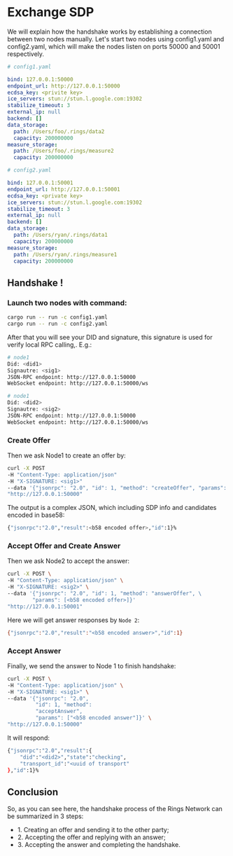 # Exchange SDP

We will explain how the handshake works by establishing a connection between two nodes manually. Let's start two nodes using config1.yaml and config2.yaml, which will make the nodes listen on ports 50000 and 50001 respectively.

```yaml
# config1.yaml

bind: 127.0.0.1:50000
endpoint_url: http://127.0.0.1:50000
ecdsa_key: <privite key>
ice_servers: stun://stun.l.google.com:19302
stabilize_timeout: 3
external_ip: null
backend: []
data_storage:
  path: /Users/foo/.rings/data2
  capacity: 200000000
measure_storage:
  path: /Users/foo/.rings/measure2
  capacity: 200000000

```

```yaml
# config2.yaml

bind: 127.0.0.1:50001
endpoint_url: http://127.0.0.1:50001
ecdsa_key: <private key>
ice_servers: stun://stun.l.google.com:19302
stabilize_timeout: 3
external_ip: null
backend: []
data_storage:
  path: /Users/ryan/.rings/data1
  capacity: 200000000
measure_storage:
  path: /Users/ryan/.rings/measure1
  capacity: 200000000

```

## Handshake !

### Launch two nodes with command:

```bash
cargo run -- run -c config1.yaml
cargo run -- run -c config2.yaml
```

After that you will see your DID and signature, this signature is used for verify local RPC calling,. E.g.:

```bash
# node1
Did: <did1>
Signautre: <sig1>
JSON-RPC endpoint: http://127.0.0.1:50000
WebSocket endpoint: http://127.0.0.1:50000/ws

# node1
Did: <did2>
Signautre: <sig2>
JSON-RPC endpoint: http://127.0.0.1:50000
WebSocket endpoint: http://127.0.0.1:50000/ws
```

### Create Offer

Then we ask Node1 to create an offer by:

```bash
curl -X POST
-H "Content-Type: application/json"
-H "X-SIGNATURE: <sig1>"
--data '{"jsonrpc": "2.0", "id": 1, "method": "createOffer", "params": []}'
"http://127.0.0.1:50000"
```

The output is a complex JSON, which including SDP info and candidates encoded in base58:

```bash
{"jsonrpc":"2.0","result":<b58 encoded offer>,"id":1}%
```

### Accept Offer and Create Answer

Then we ask Node2 to accept the answer:

```bash
curl -X POST \
-H "Content-Type: application/json" \
-H "X-SIGNATURE: <sig2>" \
--data '{"jsonrpc": "2.0", "id": 1, "method": "answerOffer", \
        "params": [<b58 encoded offer>]}' 
"http://127.0.0.1:50001"
```

Here we will get answer responses by `Node 2`:

```bash
{"jsonrpc":"2.0","result":"<b58 encoded answer>","id":1}
```

### Accept Answer

Finally, we send the answer to Node 1 to finish handshake:

```bash
curl -X POST \
-H "Content-Type: application/json" \
-H "X-SIGNATURE: <sig1>" \
--data '{"jsonrpc": "2.0", 
         "id": 1, "method": 
         "acceptAnswer", 
         "params": ["<b58 encoded answer"]}' \
"http://127.0.0.1:50000"
```

It will respond:

```bash
{"jsonrpc":"2.0","result":{
    "did":"<did2>","state":"checking",
    "transport_id":"<uuid of transport"
},"id":1}%
```

## Conclusion

So, as you can see here, the handshake process of the Rings Network can be summarized in 3 steps:&#x20;

* 1\. Creating an offer and sending it to the other party;&#x20;
* 2\. Accepting the offer and replying with an answer;&#x20;
* 3\. Accepting the answer and completing the handshake.

